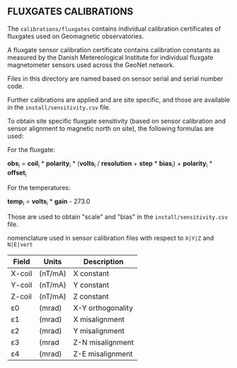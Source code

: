 ## FLUXGATES CALIBRATIONS ##

The `calibrations/fluxgates` contains individual calibration certificates of fluxgates used on Geomagnetic observatories.

A fluxgate sensor calibration certificate contains calibration constants as measured by the Danish Metereological Institute for individual fluxgate magnetometer sensors used across the GeoNet network.

Files in this directory are named based on sensor serial and serial number code.

Further calibrations are applied and are site specific, and those are available in the `install/sensitivity.csv` file.

To obtain site specific fluxgate sensitivity (based on sensor calibration and sensor alignment to magnetic north on site), the following formulas are used:

For the fluxgate:

__obs__<sub>i</sub> = __coil__<sub>i</sub> * __polarity__<sub>i</sub> * (__volts__<sub>i</sub> / __resolution__ + __step__ * __bias__<sub>i</sub>) + __polarity__<sub>i</sub> * __offset__<sub>i</sub>

For the temperatures:

__temp__<sub>i</sub> = __volts__<sub>i</sub> * __gain__ - 273.0

Those are used to obtain "scale" and "bias" in the `install/sensitivity.csv` file.


nomenclature used in sensor calibration files with respect to `X|Y|Z` and `N|E|vert`

| Field | Units   | Description       |
| ----- | ------- | ----------------- |
|X-coil | (nT/mA) | X constant        |
|Y-coil | (nT/mA) | Y constant        |
|Z-coil | (nT/mA) | Z constant        |
|ε0     | (mrad)  | X-Y orthogonality |
|ε1     | (mrad)  | X misalignment    |
|ε2     | (mrad)  | Y misalignment    |
|ε3     | (mrad   | Z-N misalignment  |
|ε4     | (mrad)  | Z-E misalignment  |

